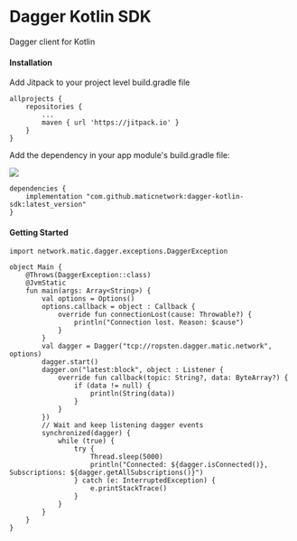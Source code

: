 # Dagger Kotlin SDK

Dagger client for Kotlin

#### Installation

Add Jitpack to your project level build.gradle file

```
allprojects {
	repositories {
		...
		maven { url 'https://jitpack.io' }
	}
}
```

Add the dependency in your app module's build.gradle file:

[![](https://jitpack.io/v/maticnetwork/dagger-kotlin-sdk.svg)](https://jitpack.io/#maticnetwork/dagger-kotlin-sdk)

```
dependencies {
    implementation "com.github.maticnetwork:dagger-kotlin-sdk:latest_version"
}
```

#### Getting Started

```
import network.matic.dagger.exceptions.DaggerException

object Main {
    @Throws(DaggerException::class)
    @JvmStatic
    fun main(args: Array<String>) {
        val options = Options()
        options.callback = object : Callback {
            override fun connectionLost(cause: Throwable?) {
                println("Connection lost. Reason: $cause")
            }
        }
        val dagger = Dagger("tcp://ropsten.dagger.matic.network", options)
        dagger.start()
        dagger.on("latest:block", object : Listener {
            override fun callback(topic: String?, data: ByteArray?) {
                if (data != null) {
                    println(String(data))
                }
            }
        })
        // Wait and keep listening dagger events
        synchronized(dagger) {
            while (true) {
                try {
                    Thread.sleep(5000)
                    println("Connected: ${dagger.isConnected()}, Subscriptions: ${dagger.getAllSubscriptions()}")
                } catch (e: InterruptedException) {
                    e.printStackTrace()
                }
            }
        }
    }
}
```
